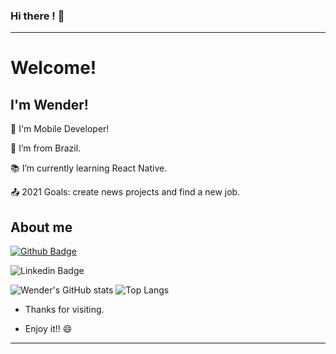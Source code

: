 ### Hi there ! 👋

----------------------------------------------------------------------------

# Welcome!

 

## I'm Wender!

 

📱 I'm Mobile Developer!

:house_with_garden: I’m from Brazil.

:books: I’m currently learning React Native.

:outbox_tray: 2021 Goals: create news projects and find a new job.

 

## About me

[![Github Badge](https://img.shields.io/badge/-Github-000?style=flat-square&logo=Github&logoColor=white&link=LINK_GIT)](https://github.com/wenblack/wenblack/)



![Linkedin Badge](https://img.shields.io/badge/-LinkedIn-blue?style=flat-square&logo=Linkedin&logoColor=white&link= (https://www.linkedin.com/in/wender-jose-santos-4b1473217))

![Wender's GitHub stats](https://github-readme-stats.vercel.app/api?username=wenblack&show_icons=true&theme=dark)  ![Top Langs](https://github-readme-stats.vercel.app/api/top-langs/?username=wenblack&layout=compact&theme=dark)


- Thanks for visiting.

- Enjoy it!! 😄

----------------------------------------------------------------------------------

